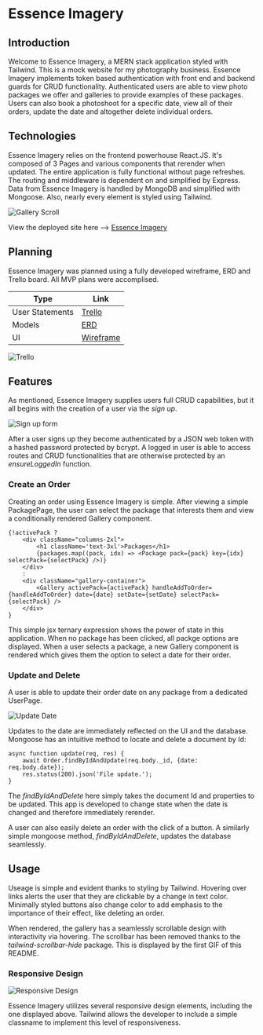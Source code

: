 # Essence Imagery

## Introduction

Welcome to Essence Imagery, a MERN stack application styled with Tailwind. This is a mock website for my photography business. Essence Imagery implements token based authentication with front end and backend guards for CRUD functionality. Authenticated users are able to view photo packages we offer and galleries to provide examples of these packages. Users can also book a photoshoot for a specific date, view all of their orders, update the date and altogether delete individual orders. 

## Technologies

Essence Imagery relies on the frontend powerhouse React.JS. It's composed of 3 Pages and various components that rerender when updated. The entire application is fully functional without page refreshes. The routing and middleware is dependent on and simplified by Express. Data from Essence Imagery is handled by MongoDB and simplified with Mongoose. Also, nearly every element is styled using Tailwind. 

![Gallery Scroll](./giphy%203.gif)

View the deployed site here --> [Essence Imagery](https://essence-imagery.herokuapp.com/)

## Planning

Essence Imagery was planned using a fully developed wireframe, ERD and Trello board. All MVP plans were accomplised. 

| Type | Link |
|-----|-----
| User Statements | [Trello](https://trello.com/b/Oh7JX2H3/project3) |
| Models | [ERD](https://lucid.app/lucidchart/d2d3ba39-a4f7-4208-909e-4d3f2280b97f/edit?beaconFlowId=293E4409970036BA&invitationId=inv_37e29a90-f3a1-41b3-8641-9af0e5b563f2&page=0_0#)|
| UI | [Wireframe](https://www.figma.com/file/4ymiL0bgZZ3sNQazVtWwtX/Project3?node-id=0-1&t=3KznuURnvlEmjiWr-0)|

![Trello](https://i.ibb.co/hK8zLD5/873-C3568-397-A-448-B-BB73-100-B7-A31-D1-A8.jpg)


## Features

As mentioned, Essence Imagery supplies users full CRUD capabilities, but it all begins with the creation of a user via the *sign up*.

![Sign up form](https://i.ibb.co/ZGGwmwz/62-CAE80-E-50-C5-402-F-8245-68-F8-DD36559-D.jpg)

After a user signs up they become authenticated by a JSON web token with a hashed password protected by bcrypt. A logged in user is able to access routes and CRUD functionalities that are otherwise protected by an *ensureLoggedIn* function.

### Create an Order

Creating an order using Essence Imagery is simple. After viewing a simple PackagePage, the user can select the package that interests them and view a conditionally rendered Gallery component. 

```
{!activePack ?
    <div className="columns-2xl">
        <h1 className='text-3xl'>Packages</h1>
        {packages.map((pack, idx) => <Package pack={pack} key={idx} selectPack={selectPack} />)}
    </div>
    :
    <div className="gallery-container">
        <Gallery activePack={activePack} handleAddToOrder={handleAddToOrder} date={date} setDate={setDate} selectPack={selectPack} />
    </div>
}
```

This simple jsx ternary expression shows the power of state in this application. When no package has been clicked, all packge options are displayed. When a user selects a package, a new Gallery component is rendered which gives them the option to select a date for their order.

### Update and Delete

A user is able to update their order date on any package from a dedicated UserPage.

![Update Date](https://i.ibb.co/ZBRffWM/Screenshot-2023-04-20-at-9-06-24-PM.png)

Updates to the date are immediately reflected on the UI and the database. Mongoose has an intuitive method to locate and delete a document by Id: 
```
async function update(req, res) {
    await Order.findByIdAndUpdate(req.body._id, {date: req.body.date}); 
    res.status(200).json('File update.');
}
```
The *findByIdAndDelete* here simply takes the document Id and properties to be updated. This app is developed to change state when the date is changed and therefore immediately rerender. 

A user can also easily delete an order with the click of a button. A similarly simple mongoose method, *findByIdAndDelete*, updates the database seamlessly. 

## Usage

Useage is simple and evident thanks to styling by Tailwind. Hovering over links alerts the user that they are clickable by a change in text color. Minimally styled buttons also change color to add emphasis to the importance of their effect, like deleting an order. 

When rendered, the gallery has a seamlessly scrollable design with interactivity via hovering. The scrollbar has been removed thanks to the *tailwind-scrollbar-hide* package. This is displayed by the first GIF of this README.

### Responsive Design
![Responsive Design](https://media.giphy.com/media/3yWOgwwcTfIipnUc6a/giphy.gif)

Essence Imagery utilizes several responsive design elements, including the one displayed above. Tailwind allows the developer to include a simple classname to implement this level of responsiveness. 